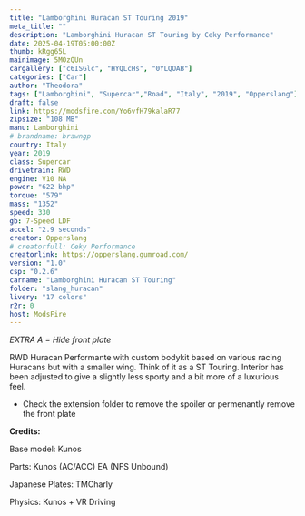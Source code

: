 ```yaml
---
title: "Lamborghini Huracan ST Touring 2019"
meta_title: ""
description: "Lamborghini Huracan ST Touring by Ceky Performance"
date: 2025-04-19T05:00:00Z
thumb: kRgg65L
mainimage: 5MOzQUn
cargallery: ["c6ISGlc", "HYQLcHs", "0YLQOAB"]
categories: ["Car"]
author: "Theodora"
tags: ["Lamborghini", "Supercar","Road", "Italy", "2019", "Opperslang"]
draft: false
link: https://modsfire.com/Yo6vfH79kalaR77
zipsize: "108 MB"
manu: Lamborghini
# brandname: brawngp
country: Italy
year: 2019
class: Supercar
drivetrain: RWD
engine: V10 NA
power: "622 bhp"
torque: "579"
mass: "1352"
speed: 330
gb: 7-Speed LDF
accel: "2.9 seconds"
creator: Opperslang
# creatorfull: Ceky Performance
creatorlink: https://opperslang.gumroad.com/
version: "1.0"
csp: "0.2.6"
carname: "Lamborghini Huracan ST Touring"
folder: "slang_huracan"
livery: "17 colors"
r2r: 0
host: ModsFire
---
```


*EXTRA A = Hide front plate*

RWD Huracan Performante with custom bodykit based on various racing Huracans but with a smaller wing. Think of it as a ST Touring. Interior has been adjusted to give a slightly less sporty and a bit more of a luxurious feel.


- Check the extension folder to remove the spoiler or permenantly remove the front plate


**Credits:**

Base model: Kunos

Parts: Kunos (AC/ACC) EA (NFS Unbound)

Japanese Plates: TMCharly

Physics: Kunos + VR Driving